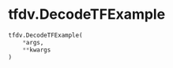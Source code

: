 <div itemscope itemtype="http://developers.google.com/ReferenceObject">
<meta itemprop="name" content="tfdv.DecodeTFExample" />
<meta itemprop="path" content="Stable" />
</div>

# tfdv.DecodeTFExample

``` python
tfdv.DecodeTFExample(
    *args,
    **kwargs
)
```

